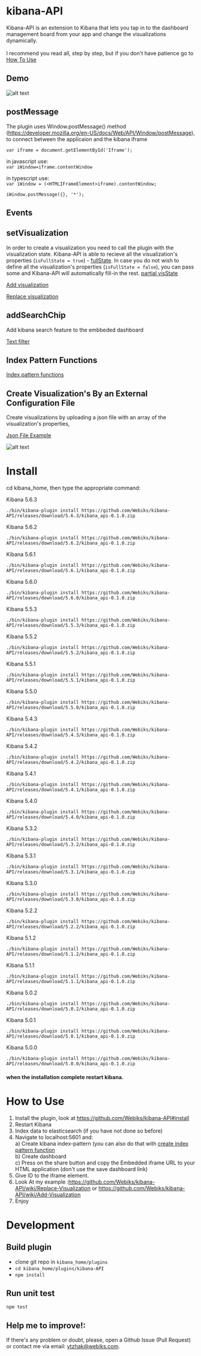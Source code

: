 # kibana-API
Kibana-API is an extension to Kibana that lets you tap in to the dashboard management board from your app and change the visualizations dynamically.</br></br> I recommend you read all, step by step, but if you don't have patience go to [How To Use](https://github.com/Webiks/kibana-API/blob/master/README.md#how-to-use)


## Demo
![alt text](https://github.com/Webiks/kibana-API/blob/master/demo.gif)

## postMessage
The plugin uses Window.postMessage() method (https://developer.mozilla.org/en-US/docs/Web/API/Window/postMessage), to connect between the applicaion and the kibana iframe

`var iframe = document.getElementById('Iframe');`

in javascript use:<br />
 `var iWindow=iframe.contentWindow`
 
in typescript use: <br />
 `var iWindow = (<HTMLIFrameElement>iframe).contentWindow;`
    
`iWindow.postMessage({}, '*');`

## Events
## setVisualization 

In order to create a visualization you need to call the plugin with the visualization state.
Kibana-API is able to recieve all the visualization's properties (`isFullState = true`) -  [fullState](https://github.com/Webiks/kibana-API/wiki/Full-visState).
In case you do not wish to define all the visualization's properties (`isFullState = false`), you can pass some and Kibana-API will automatically fill-in the rest. [partial visState](https://github.com/Webiks/kibana-API/wiki/Partial-visState)

[Add visualization](https://github.com/Webiks/kibana-API/wiki/Add-Visualization)    

[Replace visualization](https://github.com/Webiks/kibana-API/wiki/Replace-Visualization)    

## addSearchChip 

Add kibana search feature to the embbeded dashboard

[Text filter](https://github.com/Webiks/kibana-API/wiki/Search-Text)    

## Index Pattern Functions

[Index pattern functions](https://github.com/Webiks/kibana-API/wiki/Index-Pattern-functions)

## Create Visualization's By an External Configuration File

Create visualizations by uploading a json file with an array of the visualization's properties,

[Json File Example](https://github.com/Webiks/kibana-API/blob/master/example_vis_defenetion.json)    

![alt text](https://github.com/Webiks/kibana-API/blob/master/demo_file.gif)




# Install
cd kibana_home, then type the appropriate command:

Kibana 5.6.3
```
./bin/kibana-plugin install https://github.com/Webiks/kibana-API/releases/download/5.6.3/kibana_api-0.1.0.zip
```

Kibana 5.6.2
```
./bin/kibana-plugin install https://github.com/Webiks/kibana-API/releases/download/5.6.2/kibana_api-0.1.0.zip
```

Kibana 5.6.1
```
./bin/kibana-plugin install https://github.com/Webiks/kibana-API/releases/download/5.6.1/kibana_api-0.1.0.zip
```

Kibana 5.6.0
```
./bin/kibana-plugin install https://github.com/Webiks/kibana-API/releases/download/5.6.0/kibana_api-0.1.0.zip
```

Kibana 5.5.3
```
./bin/kibana-plugin install https://github.com/Webiks/kibana-API/releases/download/5.5.3/kibana_api-0.1.0.zip
```

Kibana 5.5.2
```
./bin/kibana-plugin install https://github.com/Webiks/kibana-API/releases/download/5.5.2/kibana_api-0.1.0.zip
```

Kibana 5.5.1
```
./bin/kibana-plugin install https://github.com/Webiks/kibana-API/releases/download/5.5.1/kibana_api-0.1.0.zip
```

Kibana 5.5.0
```
./bin/kibana-plugin install https://github.com/Webiks/kibana-API/releases/download/5.5.0/kibana_api-0.1.0.zip
```

Kibana 5.4.3
```
./bin/kibana-plugin install https://github.com/Webiks/kibana-API/releases/download/5.4.3/kibana_api-0.1.0.zip
```

Kibana 5.4.2
```
./bin/kibana-plugin install https://github.com/Webiks/kibana-API/releases/download/5.4.2/kibana_api-0.1.0.zip
```
Kibana 5.4.1
```
./bin/kibana-plugin install https://github.com/Webiks/kibana-API/releases/download/5.4.1/kibana_api-0.1.0.zip
```
Kibana 5.4.0
```
./bin/kibana-plugin install https://github.com/Webiks/kibana-API/releases/download/5.4.0/kibana_api-0.1.0.zip
```
Kibana 5.3.2
```
./bin/kibana-plugin install https://github.com/Webiks/kibana-API/releases/download/5.3.2/kibana_api-0.1.0.zip
```

Kibana 5.3.1

```
./bin/kibana-plugin install https://github.com/Webiks/kibana-API/releases/download/5.3.1/kibana_api-0.1.0.zip
```
Kibana 5.3.0

```
./bin/kibana-plugin install https://github.com/Webiks/kibana-API/releases/download/5.3.0/kibana_api-0.1.0.zip
```

Kibana 5.2.2
```
./bin/kibana-plugin install https://github.com/Webiks/kibana-API/releases/download/5.2.2/kibana_api-0.1.0.zip
```

Kibana 5.1.2
```
./bin/kibana-plugin install https://github.com/Webiks/kibana-API/releases/download/5.1.2/kibana_api-0.1.0.zip
```

Kibana 5.1.1
```
./bin/kibana-plugin install https://github.com/Webiks/kibana-API/releases/download/5.1.1/kibana_api-0.1.0.zip
```

Kibana 5.0.2
```
./bin/kibana-plugin install https://github.com/Webiks/kibana-API/releases/download/5.0.2/kibana_api-0.1.0.zip
```

Kibana 5.0.1
```
./bin/kibana-plugin install https://github.com/Webiks/kibana-API/releases/download/5.0.1/kibana_api-0.1.0.zip
```

Kibana 5.0.0
```
./bin/kibana-plugin install https://github.com/Webiks/kibana-API/releases/download/5.0.0/kibana_api-0.1.0.zip
```

#### when the installation complete restart kibana.

# How to Use
1) Install the plugin, look at https://github.com/Webiks/kibana-API#install 
2) Restart Kibana
3) Index data to elasticsearch (if you have not done so before)
4) Navigate to localhost:5601 and:</br>a) Create kibana index-pattern (you can also do that with [create index pattern function](https://github.com/Webiks/kibana-API/wiki/Index-Pattern-functions)</br>b) Create dashboard</br>c) Press on the share button and copy the Embedded iframe URL to your HTML application  (don't use the save dashboard link)</br>
5) Give ID to the iframe element.
6) Look At my example :https://github.com/Webiks/kibana-API/wiki/Replace-Visualization or https://github.com/Webiks/kibana-API/wiki/Add-Visualization
7) Enjoy    


# Development

## Build plugin
* clone git repo in `kibana_home/plugins`
* `cd kibana_home/plugins/kibana-API`
* `npm install`

## Run unit test
`npm test`



## Help me to improve!:

If there's any problem or doubt, please, open a Github Issue (Pull Request) or contact me via email:
ytzhak@webiks.com. 
